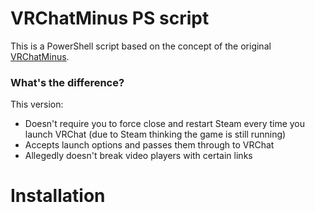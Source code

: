 # VRChatMinus PS script
This is a PowerShell script based on the concept of the original [VRChatMinus](https://github.com/Koyoinu/VRChat-Minus).
### What's the difference?
This version:
* Doesn't require you to force close and restart Steam every time you launch VRChat (due to Steam thinking the game is still running)
* Accepts launch options and passes them through to VRChat
* Allegedly doesn't break video players with certain links

# Installation

